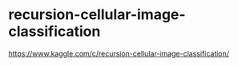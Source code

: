 # recursion-cellular-image-classification
https://www.kaggle.com/c/recursion-cellular-image-classification/

